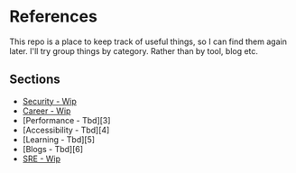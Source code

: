 # References

This repo is a place to keep track of useful things, so I can find them again later.
I'll try group things by category. Rather than by tool, blog etc.

## Sections

- [Security - Wip][1]
- [Career - Wip][2]
- [Performance - Tbd][3]
- [Accessibility - Tbd][4]
- [Learning - Tbd][5]
- [Blogs - Tbd][6]
- [SRE - Wip][7]


[1]: security.md
[2]: career.md
[7]: sre.md